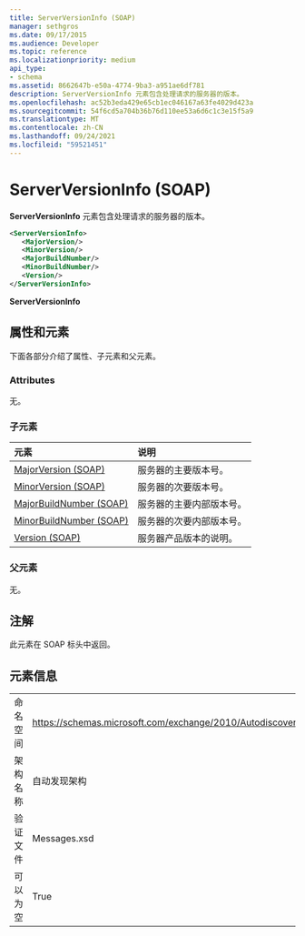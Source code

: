 ```yaml
---
title: ServerVersionInfo (SOAP)
manager: sethgros
ms.date: 09/17/2015
ms.audience: Developer
ms.topic: reference
ms.localizationpriority: medium
api_type:
- schema
ms.assetid: 8662647b-e50a-4774-9ba3-a951ae6df781
description: ServerVersionInfo 元素包含处理请求的服务器的版本。
ms.openlocfilehash: ac52b3eda429e65cb1ec046167a63fe4029d423a
ms.sourcegitcommit: 54f6cd5a704b36b76d110ee53a6d6c1c3e15f5a9
ms.translationtype: MT
ms.contentlocale: zh-CN
ms.lasthandoff: 09/24/2021
ms.locfileid: "59521451"
---
```

# <a name="serverversioninfo-soap"></a>ServerVersionInfo (SOAP)

**ServerVersionInfo** 元素包含处理请求的服务器的版本。 
  
```XML
<ServerVersionInfo>
   <MajorVersion/>
   <MinorVersion/>
   <MajorBuildNumber/>
   <MinorBuildNumber/>
   <Version/>
</ServerVersionInfo>
```

 **ServerVersionInfo**
## <a name="attributes-and-elements"></a>属性和元素

下面各部分介绍了属性、子元素和父元素。
  
### <a name="attributes"></a>Attributes

无。
  
### <a name="child-elements"></a>子元素

|**元素**|**说明**|
|:-----|:-----|
|[MajorVersion (SOAP)](majorversion-soap.md) <br/> |服务器的主要版本号。  <br/> |
|[MinorVersion (SOAP)](minorversion-soap.md) <br/> |服务器的次要版本号。  <br/> |
|[MajorBuildNumber (SOAP)](majorbuildnumber-soap.md) <br/> |服务器的主要内部版本号。  <br/> |
|[MinorBuildNumber (SOAP)](minorbuildnumber-soap.md) <br/> |服务器的次要内部版本号。  <br/> |
|[Version (SOAP)](version-soap.md) <br/> |服务器产品版本的说明。  <br/> |
   
### <a name="parent-elements"></a>父元素

无。
  
## <a name="remarks"></a>注解

此元素在 SOAP 标头中返回。
  
## <a name="element-information"></a>元素信息

|||
|:-----|:-----|
|命名空间  <br/> |https://schemas.microsoft.com/exchange/2010/Autodiscover  <br/> |
|架构名称  <br/> |自动发现架构  <br/> |
|验证文件  <br/> |Messages.xsd  <br/> |
|可以为空  <br/> |True  <br/> |
   

